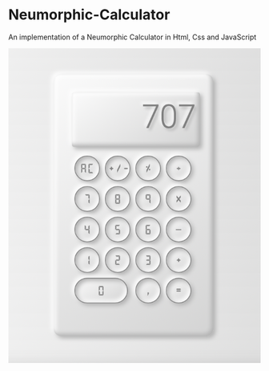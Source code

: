 # Neumorphic-Calculator
An implementation of a Neumorphic Calculator in Html, Css and JavaScript

![alt text](https://github.com/ChielChiel/Neumorphic-Calculator/blob/master/calculator.png)

